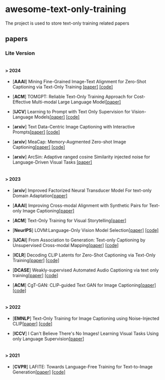 # awesome-text-only-training
The project is used to store text-only training related papers
## papers
### Lite Version
#### <br/>> **2024**

* [**AAAI**]  Mining Fine-Grained Image-Text Alignment for Zero-Shot Captioning via Text-Only Training    [[paper]](https://papers.cool/arxiv/2401.02347)  [[code]](https://github.com/Artanic30/MacCap)<br/>

* [**ACM**]  TOMGPT: Reliable Text-Only Training Approach for Cost-Effective Multi-modal Large Language Model[[paper]](https://dl.acm.org/doi/abs/10.1145/3654674)<br/>

* [**IJCV**]  Learning to Prompt with Text Only Supervision for Vision-Language Models[[paper]](https://papers.cool/arxiv/2401.02418)  [[code]](https://github.com/muzairkhattak/ProText)<br/>

* [**arxiv**]  Text Data-Centric Image Captioning with Interactive Prompts[[paper]](https://papers.cool/arxiv/2403.19193)  [[code]](https://github.com/iOPENCap/Graph-reproduction/edit/main/README.md)<br/>
* [**arxiv**]  MeaCap: Memory-Augmented Zero-shot Image Captioning[[paper]](https://www.semanticscholar.org/paper/70faf1731707ddb329877031a00d4b262902ba3c)  [[code]](https://github.com/joeyz0z/MeaCap)<br/>
* [**arxiv**]  ArcSin: Adaptive ranged cosine Similarity injected noise for Language-Driven Visual Tasks    [[paper]](https://arxiv.org/abs/2402.17298)<br/>

#### <br/>> **2023**
* [**arxiv**]  Improved Factorized Neural Transducer Model For text-only Domain Adaptation[[paper]](2309.09524) <br/>
* [**AAAI**]  Improving Cross-modal Alignment with Synthetic Pairs for Text-only Image Captioning[[paper]](https://papers.cool/arxiv/2312.08865)  <br/>
* [**ACM**]  Text-Only Training for Visual Storytelling[[paper]](https://papers.cool/arxiv/2308.08881)  <br/>

* [**NeurlPS**]  LOVM:Language-Only Vision Model Selection[[paper]](https://papers.cool/arxiv/2306.08893)  [[code]](https://github.com/orrzohar/LOVM)<br/>
* [**IJCAI**]  From Association to Generation: Text-only Captioning by Unsupervised Cross-modal Mapping[[paper]](https://www.semanticscholar.org/paper/f7d9e553398afe0d363130e1872778761de8e917)  [[code]](https://github.com/junyangwang0410/Knight)<br/>
* [**ICLR**]  Decoding CLIP Latents for Zero-Shot Captioning via Text-Only Training[[paper]](https://papers.cool/arxiv/2303.03032)  [[code]](https://github.com/dhg-wei/DeCap)<br/>
* [**DCASE**]  Weakly-supervised Automated Audio Captioning via text only training[[paper]](https://papers.cool/arxiv/2309.12242)  [[code]](https://github.com/zelaki/wsac)<br/>
* [**ACM**]  CgT-GAN: CLIP-guided Text GAN for Image Captioning[[paper]](https://arxiv.org/abs/2308.12045)  [[code]](https://github.com/Lihr747/CgtGAN)<br/>


#### <br/>> **2022**
* [**EMNLP**]  Text-Only Training for Image Captioning using Noise-Injected CLIP[[paper]](https://papers.cool/arxiv/2211.00575)  [[code]](https://github.com/DavidHuji/CapDec)<br/>

* [**ICCV**]  I Can't Believe There's No Images! Learning Visual Tasks Using only Language Supervision[[paper]](https://papers.cool/arxiv/2211.09778) <br/>

#### <br/>> **2021**

* [**CVPR**]  LAFITE: Towards Language-Free Training for Text-to-Image Generation[[paper]](https://arxiv.org/abs/2111.13792)  [[code]](https://github.com/drboog/Lafite)<br/>
